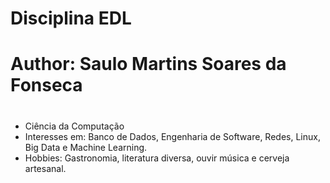 # Disciplina EDL

# Author: Saulo Martins Soares da Fonseca <h1>

* Ciência da Computação
* Interesses em: Banco de Dados, Engenharia de Software, Redes, Linux, Big Data e Machine Learning.
* Hobbies: Gastronomia, literatura diversa, ouvir música e cerveja artesanal.
